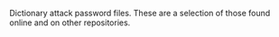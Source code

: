 Dictionary attack password files. 
These are a selection of those found online and on other repositories.
